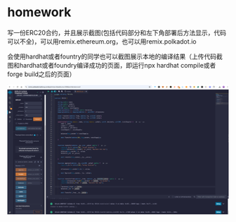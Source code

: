 # homework 
写一份ERC20合约，并且展示截图(包括代码部分和左下角部署后方法显示，代码可以不全)，可以用remix.ethereum.org，也可以用remix.polkadot.io

会使用hardhat或者fountry的同学也可以截图展示本地的编译结果（上传代码截图和hardhat或者foundry编译成功的页面，即运行npx hardhat compile或者forge build之后的页面）

![remix screenshot](./pics/remix.jpg) 
